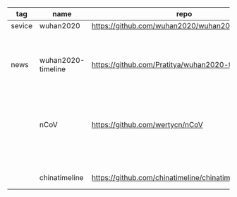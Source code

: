 | tag  |       name       |                          repo                          |                              website                               |                  decription                  |
|------|------------------|--------------------------------------------------------|--------------------------------------------------------------------|----------------------------------------------|
|sevice|wuhan2020         |https://github.com/wuhan2020/wuhan2020                  |https://wh.opensource-service.cn/#/                                 |                                              |
|news  |wuhan2020-timeline|https://github.com/Pratitya/wuhan2020-timeline          |                                                                    |记录自2019年12月起武汉新冠肺炎疫情进展的时间线|
|      |nCoV              |https://github.com/wertycn/nCoV                         |http://nav.werty.cn/                                                |2019-nCoV 武汉新冠状病毒肺炎疫情信息导航      |
|      |                  |                                                        |http://charity.foodblockchain.com.cn/?from=timeline&isappinstalled=0|                                              |
|      |chinatimeline     |https://github.com/chinatimeline/chinatimeline.github.io|                                                                    |                                              |
|      |                  |                                                        |                                                                    |                                              |
|      |                  |                                                        |                                                                    |                                              |
